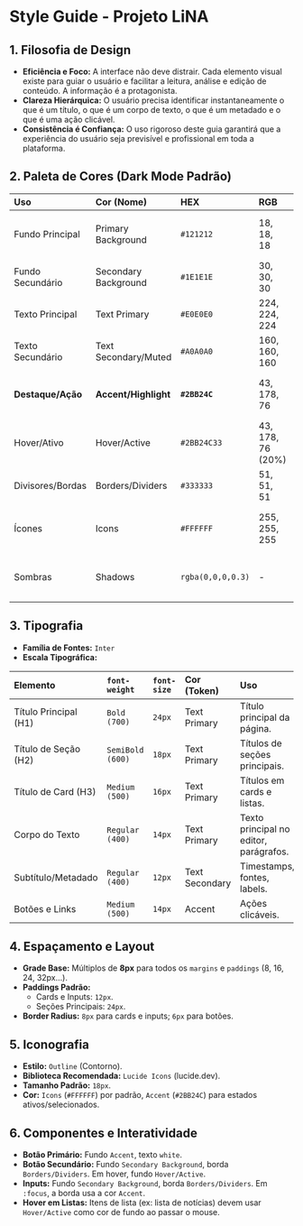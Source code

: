 # Style Guide - Projeto LiNA

## 1. Filosofia de Design

- **Eficiência e Foco:** A interface não deve distrair. Cada elemento visual existe para guiar o usuário e facilitar a leitura, análise e edição de conteúdo. A informação é a protagonista.
- **Clareza Hierárquica:** O usuário precisa identificar instantaneamente o que é um título, o que é um corpo de texto, o que é um metadado e o que é uma ação clicável.
- **Consistência é Confiança:** O uso rigoroso deste guia garantirá que a experiência do usuário seja previsível e profissional em toda a plataforma.

## 2. Paleta de Cores (Dark Mode Padrão)

| Uso | Cor (Nome) | HEX | RGB | Descrição |
| :--- | :--- | :--- | :--- | :--- |
| Fundo Principal | Primary Background | `#121212` | 18, 18, 18 | Fundo da página e da área de conteúdo. |
| Fundo Secundário | Secondary Background | `#1E1E1E` | 30, 30, 30 | Sidebars, cards, modais. |
| Texto Principal | Text Primary | `#E0E0E0` | 224, 224, 224 | Títulos e corpo de texto. |
| Texto Secundário | Text Secondary/Muted | `#A0A0A0` | 160, 160, 160 | Metadados, timestamps, placeholders. |
| **Destaque/Ação** | **Accent/Highlight** | **`#2BB24C`** | 43, 178, 76 | Ações principais: botões, links, seleções. |
| Hover/Ativo | Hover/Active | `#2BB24C33` | 43, 178, 76 (20%) | Tonalidade verde sutil para feedback. |
| Divisores/Bordas | Borders/Dividers | `#333333` | 51, 51, 51 | Linhas e separadores de cartões. |
| Ícones | Icons | `#FFFFFF` | 255, 255, 255 | Ícones padrão. Usar Accent para estado ativo. |
| Sombras | Shadows | `rgba(0,0,0,0.3)` | - | Elevação sutil para modais e pop-ups. |

## 3. Tipografia

- **Família de Fontes:** `Inter`
- **Escala Tipográfica:**

| Elemento | `font-weight` | `font-size` | Cor (Token) | Uso |
| :--- | :--- | :--- | :--- | :--- |
| Título Principal (H1) | `Bold (700)` | `24px` | Text Primary | Título principal da página. |
| Título de Seção (H2) | `SemiBold (600)` | `18px` | Text Primary | Títulos de seções principais. |
| Título de Card (H3) | `Medium (500)` | `16px` | Text Primary | Títulos em cards e listas. |
| Corpo do Texto | `Regular (400)` | `14px` | Text Primary | Texto principal no editor, parágrafos. |
| Subtítulo/Metadado | `Regular (400)` | `12px` | Text Secondary | Timestamps, fontes, labels. |
| Botões e Links | `Medium (500)` | `14px` | Accent | Ações clicáveis. |

## 4. Espaçamento e Layout

- **Grade Base:** Múltiplos de **8px** para todos os `margins` e `paddings` (8, 16, 24, 32px...).
- **Paddings Padrão:**
  - Cards e Inputs: `12px`.
  - Seções Principais: `24px`.
- **Border Radius:** `8px` para cards e inputs; `6px` para botões.

## 5. Iconografia

- **Estilo:** `Outline` (Contorno).
- **Biblioteca Recomendada:** `Lucide Icons` (lucide.dev).
- **Tamanho Padrão:** `18px`.
- **Cor:** `Icons` (`#FFFFFF`) por padrão, `Accent` (`#2BB24C`) para estados ativos/selecionados.

## 6. Componentes e Interatividade

- **Botão Primário:** Fundo `Accent`, texto `white`.
- **Botão Secundário:** Fundo `Secondary Background`, borda `Borders/Dividers`. Em hover, fundo `Hover/Active`.
- **Inputs:** Fundo `Secondary Background`, borda `Borders/Dividers`. Em `:focus`, a borda usa a cor `Accent`.
- **Hover em Listas:** Itens de lista (ex: lista de notícias) devem usar `Hover/Active` como cor de fundo ao passar o mouse.
